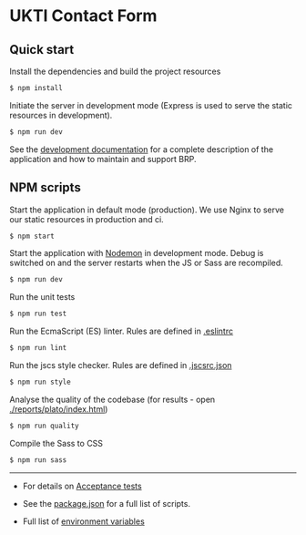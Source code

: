 # UKTI Contact Form

## Quick start

Install the dependencies and build the project resources
```bash
$ npm install
```

Initiate the server in development mode (Express is used to serve the static resources in development).
```bash
$ npm run dev
```

See the [development documentation](./documentation/DEVELOPMENT.MD) for a complete description of the application and how to maintain and support BRP.


## NPM scripts

Start the application in default mode (production).
We use Nginx to serve our static resources in production and ci.
```bash
$ npm start
```

Start the application with [Nodemon](https://www.npmjs.com/package/nodemon) in development mode.
Debug is switched on and the server restarts when the JS or Sass are recompiled.
```bash
$ npm run dev
```

Run the unit tests
```bash
$ npm run test
```

Run the EcmaScript (ES) linter.  Rules are defined in [.eslintrc](./.eslintrc)
```bash
$ npm run lint
```

Run the jscs style checker. Rules are defined in [.jscsrc.json](./.jscsrc.json)
```bash
$ npm run style
```

Analyse the quality of the codebase (for results - open [./reports/plato/index.html](./reports/plato/index.html))
```bash
$ npm run quality
```

Compile the Sass to CSS
```bash
$ npm run sass
```

_____________________________________________________________

- For details on [Acceptance tests](https://github.com/UKHomeOffice/brp_app/tree/master/acceptance_tests)

- See the [package.json](./package.json) for a full list of scripts.

- Full list of [environment variables](./documentation/ENVIRONMENT_VARIABLES.md)
